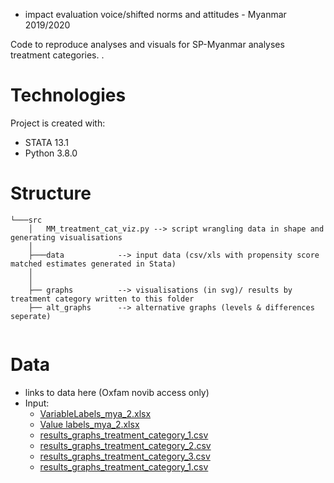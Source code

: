   - impact evaluation voice/shifted norms and attitudes  - Myanmar 2019/2020

Code to reproduce analyses and visuals for SP-Myanmar analyses treatment categories. <add link>. 

# Technologies
Project is created with: 
- STATA 13.1
- Python 3.8.0 

# Structure
``` 
└───src
    │   MM_treatment_cat_viz.py --> script wrangling data in shape and generating visualisations
    │
    ├───data            --> input data (csv/xls with propensity score matched estimates generated in Stata) 
    │       
    │
    ├── graphs          --> visualisations (in svg)/ results by treatment category written to this folder
    ├── alt_graphs      --> alternative graphs (levels & differences seperate)
            
```
# Data 

- links to data here (Oxfam novib access only)
- Input: 
  - [VariableLabels_mya_2.xlsx](https://oxfam.box.com/s/p1qrkjzbjg6bnhzg9t9u6m0uyvrcif85)
  - [Value labels_mya_2.xlsx](https://oxfam.box.com/s/anndmg4o5zlpy3aqo8paulsls8lgdvtv)
  - [results_graphs_treatment_category_1.csv](https://oxfam.box.com/s/c8pvajojnu3idirkwvm2sh1psr4l3n9e)
  - [results_graphs_treatment_category_2.csv](https://oxfam.box.com/s/cffg6nnzc506uhesyvtc0vvt9de3oryr)
  - [results_graphs_treatment_category_3.csv](https://oxfam.box.com/s/dr14lp9mn6t2880ywibl4nzoxtak2upj)
  - [results_graphs_treatment_category_1.csv](https://oxfam.box.com/s/v2wp1z98p2x26ylscc3mno87mnenx61x)
  